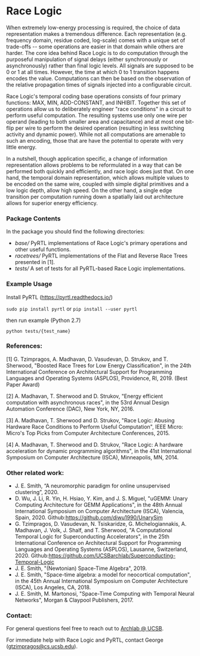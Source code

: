 # Race Logic

When extremely low-energy processing is required, the choice of data representation makes a tremendous difference. Each representation (e.g. frequency domain, residue coded, log-scale) comes with a unique set of trade-offs -- some operations are easier in that domain while others are harder. The core idea behind Race Logic is to do computation through the purposeful manipulation of signal delays (either synchronously or asynchronously) rather than final logic levels. All signals are supposed to be 0 or 1 at all times. However, the time at which 0 to 1 transition happens encodes the value. Computations can then be based on the observation of the relative propagation times of signals injected into a configurable circuit. 

Race Logic's temporal coding base operations consists of four primary functions: MAX, MIN, ADD-CONSTANT, and INHIBIT. Together this set of operations allow us to deliberately engineer "race conditions" in a circuit to perform useful computation. The resulting systems use only one wire per operand (leading to both smaller area and capacitance) and at most one bit-flip per wire to perform the desired operation (resulting in less switching activity and dynamic power). While not all computations are amenable to such an encoding, those that are have the potential to operate with very little energy. 

In a nutshell, though application specific, a change of information representation allows problems to be reformulated in a way that can be performed both quickly and efficiently, and race logic does just that. On one hand, the temporal domain representation, which allows multiple values to be encoded on the same wire, coupled with simple digital primitives and a low logic depth, allow high speed. On the other hand, a single edge transition per computation running down a spatially laid out architecture allows for superior energy efficiency.

### Package Contents

In the package you should find the following directories:
* *base/*   PyRTL implementations of Race Logic's primary operations and other useful functions. 
* *racetrees/*    PyRTL implementations of the Flat and Reverse Race Trees presented in [1].
* *tests/*    A set of tests for all PyRTL-based Race Logic implementations.

### Example Usage

Install PyRTL (https://pyrtl.readthedocs.io/)

```sudo pip install pyrtl``` or ```pip install --user pyrtl```

then run example (Python 2.7)

```python tests/{test_name}```

### References:

[1] G. Tzimpragos, A. Madhavan, D. Vasudevan, D. Strukov, and T. Sherwood, "Boosted Race Trees for Low Energy Classification", in the 24th International Conference on Architectural Support for Programming Languages and Operating Systems (ASPLOS), Providence, RI, 2019. (Best Paper Award)

[2] A. Madhavan, T. Sherwood and D. Strukov, "Energy efficient computation with asynchronous races", in the 53rd Annual Design Automation Conference (DAC), New York, NY, 2016.

[3] A. Madhavan, T. Sherwood and D. Strukov, "Race Logic: Abusing Hardware Race Conditions to Perform Useful Computation", IEEE Micro: Micro's Top Picks from Computer Architecture Conferences, 2015.

[4] A. Madhavan, T. Sherwood and D. Strukov, "Race Logic: A hardware acceleration for dynamic programming algorithms", in the 41st International Symposium on Computer Architecture (ISCA), Minneapolis, MN, 2014.

### Other related work:

- J. E. Smith, “A neuromorphic paradigm for online unsupervised clustering”, 2020.
- D. Wu, J. Li, R. Yin, H. Hsiao, Y. Kim, and J. S. Miguel, "uGEMM: Unary Computing Architecture for GEMM Applications", in the 48th Annual International Symposium on Computer Architecture (ISCA), Valencia, Spain, 2020. Github:https://github.com/diwu1990/UnarySim
- G. Tzimpragos, D. Vasudevan, N. Tsiskaridze, G. Michelogiannakis, A. Madhavan, J. Volk, J. Shalf, and T. Sherwood, "A Computational Temporal Logic for Superconducting Accelerators", in the 25th International Conference on Architectural Support for Programming Languages and Operating Systems (ASPLOS), Lausanne, Switzerland, 2020. Github:https://github.com/UCSBarchlab/Superconducting-Temporal-Logic
- J. E. Smith, "(Newtonian) Space-Time Algebra", 2019.
- J. E. Smith, "Space-time algebra: a model for neocortical computation", in the 45th Annual International Symposium on Computer Architecture (ISCA), Los Angeles, CA, 2018.
- J. E. Smith, M. Martonosi, "Space-Time Computing with Temporal Neural Networks", Morgan & Claypool Publishers, 2017.


### Contact:

For general questions feel free to reach out to [Archlab @ UCSB](https://www.arch.cs.ucsb.edu/).

For immediate help with Race Logic and PyRTL, contact George (gtzimpragos@cs.ucsb.edu).

